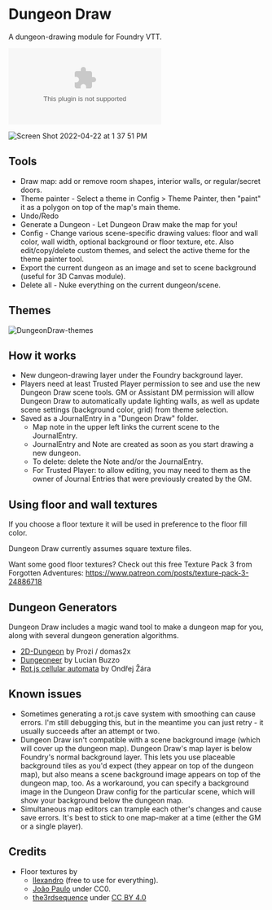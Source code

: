 # Dungeon Draw

A dungeon-drawing module for Foundry VTT.

![Latest Release Download Count](https://img.shields.io/github/downloads/mcglincy/dungeondraw-foundry-vtt/latest/module.zip)

![Screen Shot 2022-04-22 at 1 37 51 PM](https://user-images.githubusercontent.com/189172/164774555-fc82af48-d586-4edd-a3f5-6afd603eb1be.png)

## Tools

- Draw map: add or remove room shapes, interior walls, or regular/secret doors.
- Theme painter - Select a theme in Config > Theme Painter, then "paint" it as a polygon on top of the map's main theme.
- Undo/Redo
- Generate a Dungeon - Let Dungeon Draw make the map for you!
- Config - Change various scene-specific drawing values: floor and wall color, wall width, optional background or floor texture, etc. Also edit/copy/delete custom themes, and select the active theme for the theme painter tool.
- Export the current dungeon as an image and set to scene background (useful for 3D Canvas module).
- Delete all - Nuke everything on the current dungeon/scene.

## Themes

![DungeonDraw-themes](https://user-images.githubusercontent.com/189172/142654535-cd797a63-c2b3-4c7a-8613-fa6b49baca33.jpg)

## How it works

- New dungeon-drawing layer under the Foundry background layer.
- Players need at least Trusted Player permission to see and use the new Dungeon Draw scene tools. GM or Assistant DM permission will allow Dungeon Draw to automatically update lighting walls, as well as update scene settings (background color, grid) from theme selection.
- Saved as a JournalEntry in a "Dungeon Draw" folder.
  - Map note in the upper left links the current scene to the JournalEntry.
  - JournalEntry and Note are created as soon as you start drawing a new dungeon.
  - To delete: delete the Note and/or the JournalEntry.
  - For Trusted Player: to allow editing, you may need to them as the owner of Journal Entries that were previously created by the GM.

## Using floor and wall textures

If you choose a floor texture it will be used in preference to the floor fill color.

Dungeon Draw currently assumes square texture files.

Want some good floor textures? Check out this free Texture Pack 3 from Forgotten Adventures: https://www.patreon.com/posts/texture-pack-3-24886718

## Dungeon Generators

Dungeon Draw includes a magic wand tool to make a dungeon map for you, along with several dungeon generation algorithms.

- [2D-Dungeon](https://github.com/Prozi/dungeon-generator) by Prozi / domas2x
- [Dungeoneer](https://github.com/LucianBuzzo/dungeoneer) by Lucian Buzzo
- [Rot.js cellular automata](https://github.com/ondras/rot.js) by Ondřej Žára

## Known issues

- Sometimes generating a rot.js cave system with smoothing can cause errors. I'm still debugging this, but in the meantime you can just retry - it usually succeeds after an attempt or two.
- Dungeon Draw isn't compatible with a scene background image (which will cover up the dungeon map). Dungeon Draw's map layer is below Foundry's normal background layer. This lets you use placeable background tiles as you'd expect (they appear on top of the dungeon map), but also means a scene background image appears on top of the dungeon map, too. As a workaround, you can specify a background image in the Dungeon Draw config for the particular scene, which will show your background below the dungeon map.
- Simultaneous map editors can trample each other's changes and cause save errors. It's best to stick to one map-maker at a time (either the GM or a single player).

## Credits

- Floor textures by
  - [llexandro](https://www.deviantart.com/llexandro/gallery/54632558/sci-fi-textures) (free to use for everything).
  - [João Paulo](https://3dtextures.me/about/) under CC0.
  - [the3rdsequence](https://www.the3rdsequence.com/texturedb/) under [CC BY 4.0](https://creativecommons.org/licenses/by/4.0/)
